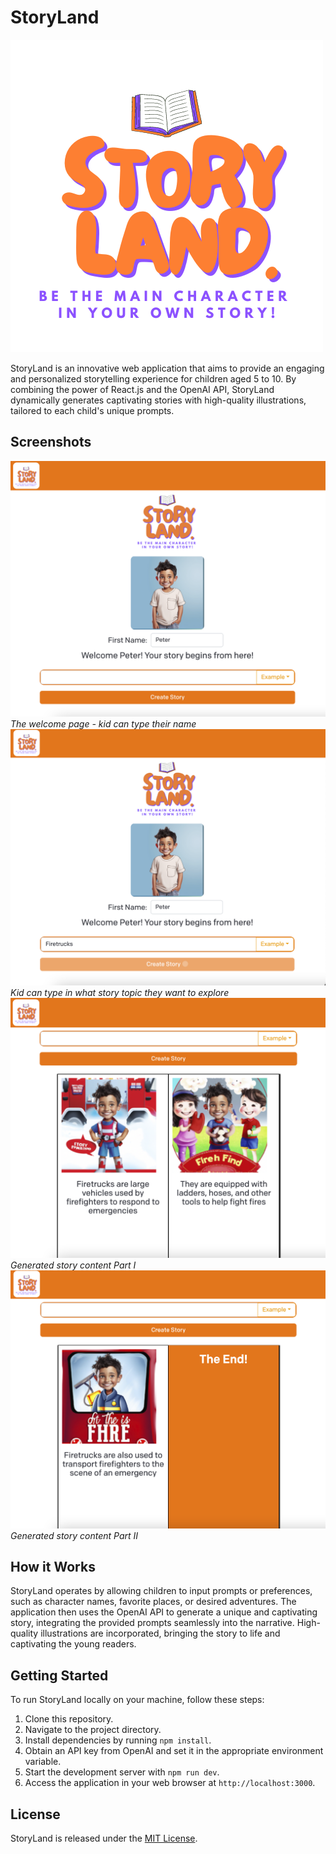 # StoryLand

![StoryLand Logo](public/StoryLandLogo.png)

StoryLand is an innovative web application that aims to provide an engaging and personalized storytelling experience for children aged 5 to 10. By combining the power of React.js and the OpenAI API, StoryLand dynamically generates captivating stories with high-quality illustrations, tailored to each child's unique prompts.

## Screenshots

![screenshot1](public/screenshot1.png)
_The welcome page - kid can type their name_
![screenshot2](public/screenshot2.png)
_Kid can type in what story topic they want to explore_
![screenshot3](public/screenshot3.png)
_Generated story content Part I_
![screenshot4](public/screenshot4.png)
_Generated story content Part II_

## How it Works

StoryLand operates by allowing children to input prompts or preferences, such as character names, favorite places, or desired adventures. The application then uses the OpenAI API to generate a unique and captivating story, integrating the provided prompts seamlessly into the narrative. High-quality illustrations are incorporated, bringing the story to life and captivating the young readers.

## Getting Started

To run StoryLand locally on your machine, follow these steps:

1. Clone this repository.
2. Navigate to the project directory.
3. Install dependencies by running `npm install`.
4. Obtain an API key from OpenAI and set it in the appropriate environment variable.
5. Start the development server with `npm run dev`.
6. Access the application in your web browser at `http://localhost:3000`.

## License

StoryLand is released under the [MIT License](/path/to/license).
